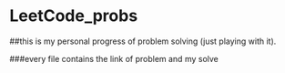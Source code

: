 ﻿# LeetCode_probs
 
 
 ##this is my personal progress of problem solving (just playing with it).
 
 
 ###every file contains the link of problem and my solve
 
